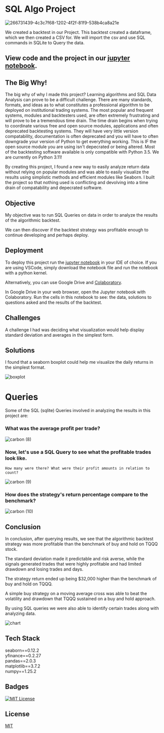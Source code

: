
# SQL Algo Project

![266731439-4c3c7f68-1202-4f2f-81f9-538b4ca8a21e](https://github.com/guzmanwolfrank/SQL/assets/29739578/eefe1cf6-b8e0-452d-a5fd-d242926b9079)


We created a backtest in our Project. This backtest created a dataframe, which we then created a CSV for. We will import the csv and use SQL commands in SQLite to Query the data.
<br/>

## View code and the project in our [jupyter notebook](https://github.com/guzmanwolfrank/SQL/blob/main/AlgoSQL/SQLproject.ipynb).

## The Big Why! 

The big why of why I made this project?  Learning algorithms and SQL Data Analysis can prove to be a difficult challenge.  There are many standards, formats, and ideas as to what constitutes a professional algorithm to be deployed on institutional trading systems.  The most popular and frequent systems, modules and backtesters used, are often extremely frustrating and will prove to be a tremendous time drain.  The time drain begins when trying to coordinate various free and open source modules, applications and often deprecated backtesting systems.  They will have very little version compatability, documentation is often deprecated and you will have to often downgrade your version of Python to get everything working.  This is IF the open source module you are using isn't depecrated or being altered.  Most of the backtesting software available is only compatible with Python 3.5.  We are currently on Python 3.11!

By creating this project, I found a new way to easily analyze return data without relying on popular modules and was able to easily visualize the results using simplistic methods and efficient modules like Seaborn. 
I built the project so that nothing used is conflicting and devolving into a time drain of compatability and depecrated software.  

## Objective

My objective was to run SQL Queries on data in order to analyze the results of the algorithmic backtest. 

We can then discover if the backtest strategy was profitable enough to continue developing and perhaps deploy.  

## Deployment

To deploy this project run the [jupyter notebook](https://github.com/guzmanwolfrank/SQL/blob/main/AlgoSQL/SQLproject.ipynb) in your IDE of choice.  If you are using VSCode, simply download the notebook file and run the notebook with a python kernel. <br/>

Alternatively, you can use Google Drive and [Colaboratory](https://colab.research.google.com/?utm_source=scs-index).  <br/>

In Google Drive in your web browser, open the Jupyter notebook with Colaboratory. Run the cells in this notebook to see:  the data, solutions to questions asked and the results of the backtest. 

## Challenges

A challenge I had was deciding what visualization would help display standard deviation and averages in the simplest form.  

## Solutions 

I found that a seaborn boxplot could help me visualize the daily returns in the simplest format. 

![boxplot](https://github.com/guzmanwolfrank/Data-SQL/assets/29739578/cae641fc-a347-4099-8a8c-41d4963bb8c9)

# Queries 
Some of the SQL (sqlite) Queries involved in analyzing the results in this project are:  

###  What was the average profit per trade?

![carbon (8)](https://github.com/guzmanwolfrank/Data-SQL/assets/29739578/42680be6-f14b-496e-b42e-ebe1122d3a09)

###  Now, let's use a SQL Query to see what the profitable trades look like. 
    How many were there? What were their profit amounts in relation to count? 

![carbon (9)](https://github.com/guzmanwolfrank/Data-SQL/assets/29739578/0ea9022a-8e7e-44f1-91e3-c011f9293039)

### How does the strategy's return percentage compare to the benchmark?

![carbon (10)](https://github.com/guzmanwolfrank/Data-SQL/assets/29739578/7e21922f-c5e2-4568-bbf7-fb31cf25a5cd)

## Conclusion 

In conclusion, after querying results, we see that the algorithmic backtest strategy was more profitable than the benchmark of buy and hold on TQQQ stock.

The standard deviation made it predictable and risk averse, while the signals generated trades that were highly profitable and had limited drawdown and losing trades and days.

The strategy return ended up being $32,000 higher than the benchmark of buy and hold on TQQQ.

A simple buy strategy on a moving average cross was able to beat the volatility and drawdown that TQQQ sustained on a buy and hold approach.

By using SQL queries we were also able to identify certain trades along with analyzing data.

![chart](https://github.com/guzmanwolfrank/Data-SQL/assets/29739578/46e1f1ee-6ecf-4005-924c-f52f0010c5a2)

## Tech Stack
seaborn==0.12.2 <br/>
yfinance==0.2.27 <br/>
pandas==2.0.3 <br/>
matplotlib==3.7.2 <br/>
numpy==1.25.2 <br/>


## Badges

[![MIT License](https://img.shields.io/badge/License-MIT-green.svg)](https://choosealicense.com/licenses/mit/)



## License

[MIT](https://choosealicense.com/licenses/mit/)




